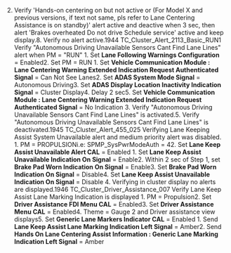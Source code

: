 2. Verify 'Hands-on centering on but not active or (For Model X and previous versions, if text not same, pls refer to Lane Centering Assistance is on standby)' alert active and deactive when 3 sec, then alert 'Brakes overheated Do not drive Schedule service' active and keep display.8. Verify no alert active.1944 TC_Cluster_Alert_2113_Basic_RUN1 Verify "Autonomous Driving Unavailable Sensors Cant Find Lane Lines" alert when PM = "RUN" 1. Set **Lane Following Warnings Configuration** = Enabled2. Set PM = RUN 1. Set **Vehicle Communication Module : Lane Centering Warning Extended Indication Request Authenticated Signal** = Can Not See Lanes2. Set **ADAS System Mode Signal** = Autonomous Driving3. Set **ADAS Display Location Inactivity Indication Signal** = Cluster Display4. Delay 2 sec5. Set **Vehicle Communication Module : Lane Centering Warning Extended Indication Request Authenticated Signal** = No Indication 3. Verify "Autonomous Driving Unavailable Sensors Cant Find Lane Lines" is activated.5. Verify "Autonomous Driving Unavailable Sensors Cant Find Lane Lines" is deactivated.1945 TC_Cluster_Alert_455_025 Verifying Lane Keeping Assist System Unavailable alert and medium priority alert was disabled. 1. PM = PROPULSIONi.e: SPMP_SysPwrModeAuth = 42. Set **Lane Keep Assist Unavailable Alert CAL** = Enabled 1. Set **Lane Keep Assist Unavailable Indication On Signal** = Enable2. Within 2 sec of Step 1, set **Brake Pad Worn Indication On Signal** = Enable3. Set **Brake Pad Worn Indication On Signal** = Disable4. Set **Lane Keep Assist Unavailable Indication On Signal** = Disable 4. Verifying in cluster display no alerts are displayed.1946 TC_Cluster_Driver_Assistance_007 Verify Lane Keep Assist Lane Marking Indication is displayed 1. PM = Propulsion2. Set **Driver Assistance FDI Menu CAL** = Enabled3. Set **Driver Assistance Menu CAL** = Enabled4. Theme = Gauge 2 and Driver assistance view displays5. Set **Generic Lane Markers Indicator CAL** = Enabled 1. Send **Lane Keep Assist Lane Marking Indication Left Signal** = Amber2. Send **Hands On Lane Centering Assist Information : Generic Lane Marking Indication Left Signal** = Amber
